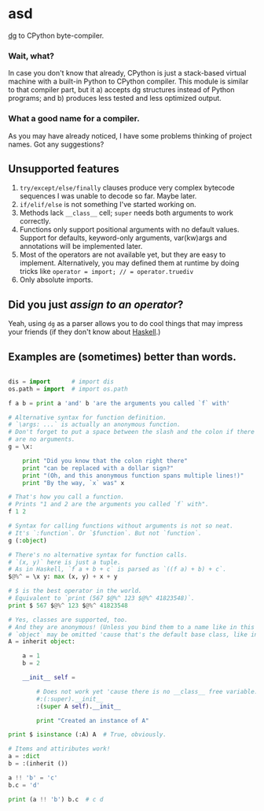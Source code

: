 # asd

[dg](https://github.com/pyos/dg) to CPython byte-compiler.

### Wait, what?

In case you don't know that already, CPython is just a stack-based virtual
machine with a built-in Python to CPython compiler. This module is similar
to that compiler part, but it a) accepts dg structures instead of Python
programs; and b) produces less tested and less optimized output.

### What a good name for a compiler.

As you may have already noticed, I have some problems thinking of project names.
Got any suggestions?

## Unsupported features

1. `try/except/else/finally` clauses produce very complex bytecode sequences I was unable to decode so far. Maybe later.
2. `if/elif/else` is not something I've started working on.
3. Methods lack `__class__` cell; `super` needs both arguments to work correctly.
4. Functions only support positional arguments with no default values. Support for defaults, keyword-only arguments, var(kw)args and annotations will be implemented later.
5. Most of the operators are not available yet, but they are easy to implement. Alternatively, you may defined them at runtime by doing tricks like `operator = import; // = operator.truediv`
6. Only absolute imports.

## Did you just *assign to an operator*?

Yeah, using `dg` as a parser allows you to do cool things that may impress your
friends (if they don't know about [Haskell](http://www.haskell.org/).)

## Examples are (sometimes) better than words.

```python

dis = import      # import dis
os.path = import  # import os.path

f a b = print a 'and' b 'are the arguments you called `f` with'

# Alternative syntax for function definition.
# `\args: ...` is actually an anonymous function.
# Don't forget to put a space between the slash and the colon if there
# are no arguments.
g = \x:

    print "Did you know that the colon right there"
    print "can be replaced with a dollar sign?"
    print "(Oh, and this anonymous function spans multiple lines!)"
    print "By the way, `x` was" x

# That's how you call a function.
# Prints "1 and 2 are the arguments you called `f` with".
f 1 2

# Syntax for calling functions without arguments is not so neat.
# It's `:function`. Or `$function`. But not `function`.
g (:object)

# There's no alternative syntax for function calls.
# `(x, y)` here is just a tuple.
# As in Haskell, `f a + b + c` is parsed as `((f a) + b) + c`.
$@%^ = \x y: max (x, y) + x + y

# $ is the best operator in the world.
# Equivalent to `print (567 $@%^ 123 $@%^ 41823548)`.
print $ 567 $@%^ 123 $@%^ 41823548

# Yes, classes are supported, too.
# And they are anonymous! (Unless you bind them to a name like in this example.)
# `object` may be omitted 'cause that's the default base class, like in Python.
A = inherit object:

    a = 1
    b = 2

    __init__ self =

        # Does not work yet 'cause there is no __class__ free variable.
        #:(:super).__init__
        :(super A self).__init__

        print "Created an instance of A"

print $ isinstance (:A) A  # True, obviously.

# Items and attiributes work!
a = :dict
b = :(inherit ())

a !! 'b' = 'c'
b.c = 'd'

print (a !! 'b') b.c  # c d
```


